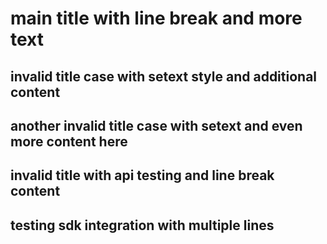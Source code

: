 main title with line break
and more text
=============

invalid title case with setext style
and additional content
---

another invalid title case with setext
and even more content here
---

invalid title with api testing
and line break content
---

testing sdk integration
with multiple lines
---

